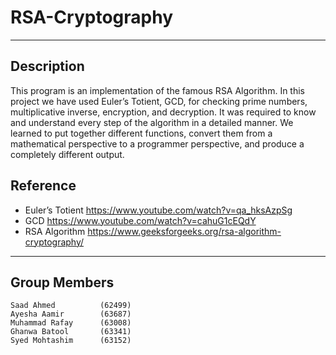# RSA-Cryptography
---

## Description

This program is an implementation of the famous RSA Algorithm. In this project we have used Euler’s Totient, GCD, for checking prime numbers, multiplicative inverse, encryption, and decryption. It was required to know and understand every step of the algorithm in a detailed manner. We learned to put together different functions, convert them from a mathematical perspective to a programmer perspective, and produce a completely different output.

## Reference

- Euler’s Totient https://www.youtube.com/watch?v=qa_hksAzpSg
- GCD https://www.youtube.com/watch?v=cahuG1cEQdY
- RSA Algorithm https://www.geeksforgeeks.org/rsa-algorithm-cryptography/

---

## Group Members

```
Saad Ahmed          (62499)
Ayesha Aamir        (63687)
Muhammad Rafay      (63008)
Ghanwa Batool       (63341)
Syed Mohtashim      (63152)
```
